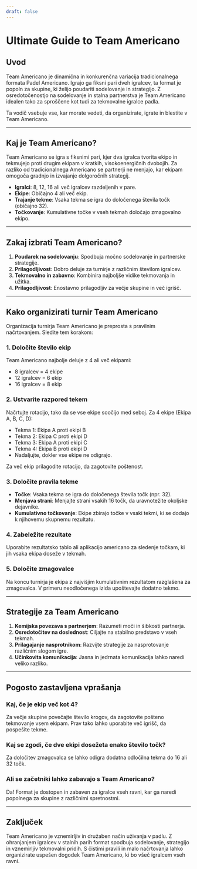 ```yaml
---
draft: false
---
```


# Ultimate Guide to Team Americano

## Uvod
Team Americano je dinamična in konkurenčna variacija tradicionalnega formata Padel Americano. Igrajo ga fiksni pari dveh igralcev, ta format je popoln za skupine, ki želijo poudariti sodelovanje in strategijo. Z osredotočenostjo na sodelovanje in stalna partnerstva je Team Americano idealen tako za sproščene kot tudi za tekmovalne igralce padla.

Ta vodič vsebuje vse, kar morate vedeti, da organizirate, igrate in blestite v Team Americano.

---

## Kaj je Team Americano?
Team Americano se igra s fiksnimi pari, kjer dva igralca tvorita ekipo in tekmujejo proti drugim ekipam v kratkih, visokoenergičnih dvobojih. Za razliko od tradicionalnega Americano se partnerji ne menjajo, kar ekipam omogoča gradnjo in izvajanje dolgoročnih strategij.

- **Igralci**: 8, 12, 16 ali več igralcev razdeljenih v pare.
- **Ekipe**: Običajno 4 ali več ekip.
- **Trajanje tekme**: Vsaka tekma se igra do določenega števila točk (običajno 32).
- **Točkovanje**: Kumulativne točke v vseh tekmah določajo zmagovalno ekipo.

---

## Zakaj izbrati Team Americano?
1. **Poudarek na sodelovanju**: Spodbuja močno sodelovanje in partnerske strategije.
2. **Prilagodljivost**: Dobro deluje za turnirje z različnim številom igralcev.
3. **Tekmovalno in zabavno**: Kombinira najboljše vidike tekmovanja in užitka.
4. **Prilagodljivost**: Enostavno prilagodljiv za večje skupine in več igrišč.

---

## Kako organizirati turnir Team Americano
Organizacija turnirja Team Americano je preprosta s pravilnim načrtovanjem. Sledite tem korakom:

### 1. Določite število ekip
Team Americano najbolje deluje z 4 ali več ekipami:
- 8 igralcev = 4 ekipe
- 12 igralcev = 6 ekip
- 16 igralcev = 8 ekip

### 2. Ustvarite razpored tekem
Načrtujte rotacijo, tako da se vse ekipe soočijo med seboj. Za 4 ekipe (Ekipa A, B, C, D):
- Tekma 1: Ekipa A proti ekipi B
- Tekma 2: Ekipa C proti ekipi D
- Tekma 3: Ekipa A proti ekipi C
- Tekma 4: Ekipa B proti ekipi D
- Nadaljujte, dokler vse ekipe ne odigrajo.

Za več ekip prilagodite rotacijo, da zagotovite poštenost.

### 3. Določite pravila tekme
- **Točke**: Vsaka tekma se igra do določenega števila točk (npr. 32).
- **Menjava strani**: Menjajte strani vsakih 16 točk, da uravnotežite okoljske dejavnike.
- **Kumulativno točkovanje**: Ekipe zbirajo točke v vsaki tekmi, ki se dodajo k njihovemu skupnemu rezultatu.

### 4. Zabeležite rezultate
Uporabite rezultatsko tablo ali aplikacijo americano za sledenje točkam, ki jih vsaka ekipa doseže v tekmah.

### 5. Določite zmagovalce
Na koncu turnirja je ekipa z najvišjim kumulativnim rezultatom razglašena za zmagovalca. V primeru neodločenega izida upoštevajte dodatno tekmo.

---

## Strategije za Team Americano
1. **Kemijska povezava s partnerjem**: Razumeti moči in šibkosti partnerja.
2. **Osredotočitev na doslednost**: Ciljajte na stabilno predstavo v vseh tekmah.
3. **Prilagajanje nasprotnikom**: Razvijte strategije za nasprotovanje različnim slogom igre.
4. **Učinkovita komunikacija**: Jasna in jedrnata komunikacija lahko naredi veliko razliko.

---

## Pogosto zastavljena vprašanja
### Kaj, če je ekip več kot 4?
Za večje skupine povečajte število krogov, da zagotovite pošteno tekmovanje vsem ekipam. Prav tako lahko uporabite več igrišč, da pospešite tekme.

### Kaj se zgodi, če dve ekipi dosežeta enako število točk?
Za določitev zmagovalca se lahko odigra dodatna odločilna tekma do 16 ali 32 točk.

### Ali se začetniki lahko zabavajo s Team Americano?
Da! Format je dostopen in zabaven za igralce vseh ravni, kar ga naredi popolnega za skupine z različnimi spretnostmi.

---

## Zaključek
Team Americano je vznemirljiv in družaben način uživanja v padlu. Z ohranjanjem igralcev v stalnih parih format spodbuja sodelovanje, strategijo in vznemirljiv tekmovalni pridih. S čistimi pravili in malo načrtovanja lahko organizirate uspešen dogodek Team Americano, ki bo všeč igralcem vseh ravni.